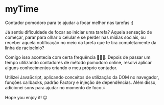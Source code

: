 # myTime
Contador pomodoro para te ajudar a focar melhor nas tarefas :)

Já sentiu dificuldade de focar ao iniciar uma tarefa? Aquela sensação de começar, parar para olhar o celular e se perder nas mídias sociais, ou receber aquela notificação no meio da tarefa que te tira completamente da linha de raciocínio? 

Comigo isso acontecia com certa frequência 🤷🏻‍♀️. Depois de passar um tempo utilizando contadores de método pomodoro online, resolvi aplicar alguns conhecimentos criando o meu próprio contador.



Utilizei JavaScript, aplicando conceitos de utilização da DOM no navegador, funções callbacks, padrão Factory e injeção de dependências. Além disso, adicionei sons para ajudar no momento de foco 🎶

Hope you enjoy it! 😊


